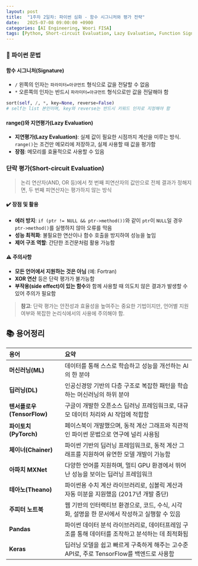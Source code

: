 ```yaml
---
layout: post
title:  "1주차 2일차: 파이썬 심화 - 함수 시그니처와 평가 전략"
date:   2025-07-08 09:00:00 +0900
categories: [AI Engineering, Woori FISA]
tags: [Python, Short-circuit Evaluation, Lazy Evaluation, Function Signature]
---
```


### 🐍 파이썬 문법

#### 함수 시그니처(Signature)

- `/` 왼쪽의 인자는 `파라미터=아규먼트` 형식으로 값을 전달할 수 없음
- `*` 오른쪽의 인자는 반드시 `파라미터=아규먼트` 형식으로만 값을 전달해야 함

```python
sort(self, /, *, key=None, reverse=False)
# self는 list 본인이며, key와 reverse는 반드시 키워드 인자로 지정해야 함
```


#### range()와 지연평가(Lazy Evaluation)

- **지연평가(Lazy Evaluation)**: 실제 값이 필요한 시점까지 계산을 미루는 방식. `range()`는 조건만 메모리에 저장하고, 실제 사용할 때 값을 평가함
- **장점**: 메모리를 효율적으로 사용할 수 있음


###  단락 평가(Short-circuit Evaluation)

> 논리 연산자(AND, OR 등)에서 첫 번째 피연산자의 값만으로 전체 결과가 정해지면, 두 번째 피연산자는 평가하지 않는 방식

#### ✔️ 장점 및 활용

- **에러 방지**: `if (ptr != NULL && ptr->method())`와 같이 `ptr`이 `NULL`일 경우 `ptr->method()`를 실행하지 않아 오류를 막음
- **성능 최적화**: 불필요한 연산이나 함수 호출을 방지하여 성능을 높임
- **제어 구조 역할**: 간단한 조건문처럼 활용 가능함


#### ⚠️ 주의사항

- **모든 언어에서 지원하는 것은 아님** (예: Fortran)
- **XOR 연산** 등은 단락 평가가 불가능함
- **부작용(side effect)이 있는 함수**와 함께 사용할 때 의도치 않은 결과가 발생할 수 있어 주의가 필요함

> **참고**: 단락 평가는 안전성과 효율성을 높여주는 중요한 기법이지만, 언어별 지원 여부와 복잡한 논리식에서의 사용에 주의해야 함.

## 📚 용어정리

| 용어 | 요약 |
| :-- | :-- |
| **머신러닝(ML)** | 데이터를 통해 스스로 학습하고 성능을 개선하는 AI의 한 분야 |
| **딥러닝(DL)** | 인공신경망 기반의 다층 구조로 복잡한 패턴을 학습하는 머신러닝의 하위 분야 |
| **텐서플로우(TensorFlow)** | 구글이 개발한 오픈소스 딥러닝 프레임워크로, 대규모 데이터 처리와 AI 작업에 적합함 |
| **파이토치(PyTorch)** | 페이스북이 개발했으며, 동적 계산 그래프와 직관적인 파이썬 문법으로 연구에 널리 사용됨 |
| **체이너(Chainer)** | 파이썬 기반의 딥러닝 프레임워크로, 동적 계산 그래프를 지원하여 유연한 모델 개발이 가능함 |
| **아파치 MXNet** | 다양한 언어를 지원하며, 멀티 GPU 환경에서 뛰어난 성능을 보이는 딥러닝 프레임워크 |
| **테아노(Theano)** | 파이썬용 수치 계산 라이브러리로, 심볼릭 계산과 자동 미분을 지원했음 (2017년 개발 중단) |
| **주피터 노트북** | 웹 기반의 인터랙티브 환경으로, 코드, 수식, 시각화, 설명을 한 문서에서 작성하고 실행할 수 있음 |
| **Pandas** | 파이썬 데이터 분석 라이브러리로, 데이터프레임 구조를 통해 데이터를 조작하고 분석하는 데 최적화됨 |
| **Keras** | 딥러닝 모델을 쉽고 빠르게 구축하게 해주는 고수준 API로, 주로 TensorFlow를 백엔드로 사용함 |
